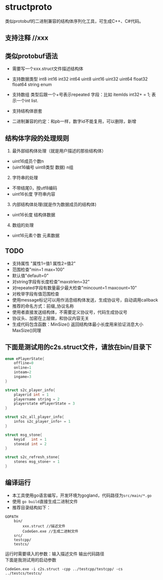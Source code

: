 # structproto
类似protobuf的二进制兼容的结构体序列化工具，可生成C++、C#代码。

## 支持注释 //xxx
## 类似protobuf语法
- 需要写一个xxx.struct文件描述结构体

- 支持数据类型 int8 int16 int32 int64 uint8 uint16 uint32 uint64 float32 float64 string enum

- 支持数组 类型后跟一个+号表示repeated 字段：比如 itemIds int32+ = 1; 表示一个int list.

- 支持结构体嵌套

- 二进制兼容的约定：和pb一样，数字id不能复用，可以删除，新增

## 结构体字段的处理规则

1. 最外部结构体处理（就是用户描述的那些结构体）
- uint16成员个数n
- (uint16编号 uint8类型 数据) n组

2. 字符串的处理
- 不带结尾0，按utf8编码
- uint16长度 字符串内容

3. 内部结构体处理(就是作为数据成员的结构体)
- uint16长度 结构体数据

4. 数组的处理
- uint16元素个数 元素数据

## TODO
- 支持属性 "属性1=值1 属性2=值2"
- 范围检查"min=1 max=100"
- 默认值"default=0"
- 对string字段有长度检查"maxstrlen=32"
- 对repeated字段有数量最少最大检查"mincount=1 maxcount=10"
- 对枚举字段有值范围检查
- 使用message标记可以用作消息结构体发送，生成协议号，自动调用callback
- 推荐的命名方式：前缀_协议名称
- 使用者直接发送结构体，不需要定义协议号，代码生成协议号
- 协议头、加密在上层做，和协议内容无关
- 生成代码包含函数：MinSize() 返回结构体最小长度用来验证消息大小 MaxSize()同理



## 下面是测试用的c2s.struct文件，请放在bin/目录下
```c
enum ePlayerState{
    offline=0
    online=1
    inteam=2
    ingame=3
}

struct s2c_player_info{
    playerid int = 1
    playername string = 2
    playerstate ePlayerState = 3
}

struct s2c_all_player_info{
    infos s2c_player_info+ = 1
}

struct msg_stone{
    keyid   int = 1
    stoneid int = 2
}

struct s2c_refresh_stone{
    stones msg_stone+ = 1
}
```
## 编译运行

- 本工具使用go语言编写，开发环境为gogland，代码路径为`src/main/*.go` 
- 使用 `go build`直接生成二进制文件
- 推荐目录结构如下：

```
GOPATH
    bin/
        xxx.struct //描述文件
        CodeGen.exe //生成二进制文件
    src/
    testcpp/
    testcs/
```
运行时需要填入的参数：输入描述文件 输出代码路径<br>
下面是我测试用的启动参数<br>

```
CodeGen.exe -i c2s.struct -cpp ../testcpp/testcpp/ -cs ../testcs/testcs/
```

        
